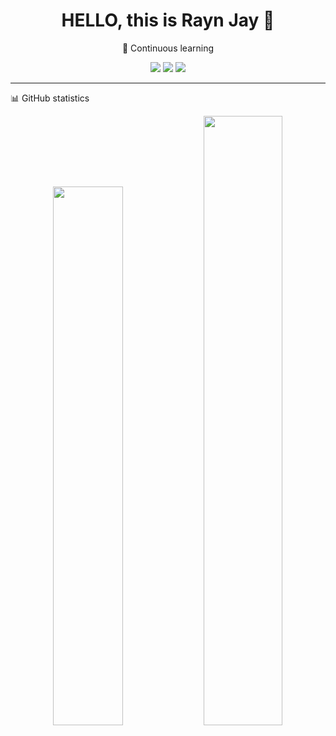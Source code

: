<!-- 个人档案组件式主页 -->

<h1 align="center">HELLO, this is Rayn Jay 👋</h1>
<p align="center">
🌱 Continuous learning 
</p>

<p align="center">
  <a href="mailto:majorh100110@gmail.com"><img src="https://img.shields.io/badge/Email-Contact-red?style=flat-square&logo=gmail" /></a>
  <a href="https://www.mrj.today"><img src="https://img.shields.io/badge/Portfolio-Visit-29b6f6?style=flat-square&logo=vercel" /></a>
  <a href="https://linkedin.com/in/renjiemei"><img src="https://img.shields.io/badge/LinkedIn-Connect-blue?style=flat-square&logo=linkedin" /></a>
</p>

---

📊 GitHub statistics
<p align="center"> <img src="https://github-readme-stats.vercel.app/api?username=MajorDionysus&show_icons=true&theme=dark&hide_border=true" width="47%" /> <img src="https://github-readme-streak-stats.herokuapp.com/?user=MajorDionysus&theme=dark&hide_border=true" width="50%" /> </p>

